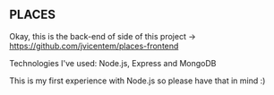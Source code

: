 ## PLACES ##

Okay, this is the back-end of side of this project -> https://github.com/jvicentem/places-frontend

Technologies I've used: Node.js, Express and MongoDB

This is my first experience with Node.js so please have that in mind :)
